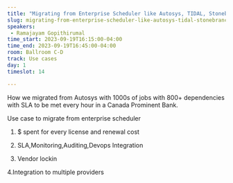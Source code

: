```yaml
---
title: "Migrating from Enterprise Scheduler like Autosys, TIDAL, Stonebranch to Airflow"
slug: migrating-from-enterprise-scheduler-like-autosys-tidal-stonebranch-to-airflow
speakers:
 - Ramajayam Gopithirumal
time_start: 2023-09-19T16:15:00-04:00
time_end: 2023-09-19T16:45:00-04:00
room: Ballroom C-D
track: Use cases
day: 1
timeslot: 14

---
```


How we migrated from Autosys with 1000s of jobs with 800+ dependencies with SLA to be met every hour in a Canada Prominent Bank. 
 
 
 
 Use case to migrate from enterprise scheduler 
 
 1. $ spent for every license and renewal cost
 
 2. SLA,Monitoring,Auditing,Devops Integration
 
 3. Vendor lockin
 
 4.Integration to multiple providers
